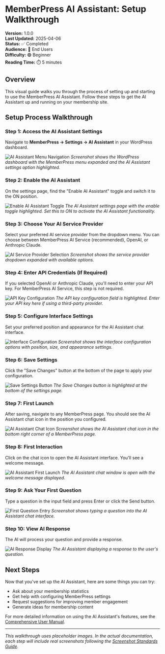 # MemberPress AI Assistant: Setup Walkthrough

**Version:** 1.0.0  
**Last Updated:** 2025-04-06  
**Status:** ✅ Completed  
**Audience:** 👤 End Users  
**Difficulty:** 🟢 Beginner  
**Reading Time:** ⏱️ 5 minutes

## Overview

This visual guide walks you through the process of setting up and starting to use the MemberPress AI Assistant. Follow these steps to get the AI Assistant up and running on your membership site.

## Setup Process Walkthrough

### Step 1: Access the AI Assistant Settings

Navigate to **MemberPress → Settings → AI Assistant** in your WordPress dashboard.

![AI Assistant Menu Navigation](../../assets/images/screenshots/user-workflows/ai-assistant-menu-navigation.png)
*Screenshot shows the WordPress dashboard with the MemberPress menu expanded and the AI Assistant settings option highlighted.*

### Step 2: Enable the AI Assistant

On the settings page, find the "Enable AI Assistant" toggle and switch it to the ON position.

![Enable AI Assistant Toggle](../../assets/images/screenshots/user-workflows/ai-assistant-enable-toggle.png)
*The AI Assistant settings page with the enable toggle highlighted. Set this to ON to activate the AI Assistant functionality.*

### Step 3: Choose Your AI Service Provider

Select your preferred AI service provider from the dropdown menu. You can choose between MemberPress AI Service (recommended), OpenAI, or Anthropic Claude.

![AI Service Provider Selection](../../assets/images/screenshots/user-workflows/ai-assistant-provider-selection.png)
*Screenshot shows the service provider dropdown expanded with available options.*

### Step 4: Enter API Credentials (If Required)

If you selected OpenAI or Anthropic Claude, you'll need to enter your API key. For MemberPress AI Service, this step is not required.

![API Key Configuration](../../assets/images/screenshots/user-workflows/ai-assistant-api-key-entry.png)
*The API key configuration field is highlighted. Enter your API key here if using a third-party provider.*

### Step 5: Configure Interface Settings

Set your preferred position and appearance for the AI Assistant chat interface.

![Interface Configuration](../../assets/images/screenshots/user-workflows/ai-assistant-interface-config.png)
*Screenshot shows the interface configuration options with position, size, and appearance settings.*

### Step 6: Save Settings

Click the "Save Changes" button at the bottom of the page to apply your configuration.

![Save Settings Button](../../assets/images/screenshots/user-workflows/ai-assistant-save-settings.png)
*The Save Changes button is highlighted at the bottom of the settings page.*

### Step 7: First Launch

After saving, navigate to any MemberPress page. You should see the AI Assistant chat icon in the position you configured.

![AI Assistant Chat Icon](../../assets/images/screenshots/user-workflows/ai-assistant-chat-icon.png)
*Screenshot shows the AI Assistant chat icon in the bottom right corner of a MemberPress page.*

### Step 8: First Interaction

Click on the chat icon to open the AI Assistant interface. You'll see a welcome message.

![AI Assistant First Launch](../../assets/images/screenshots/user-workflows/ai-assistant-first-launch.png)
*The AI Assistant chat window is open with the welcome message displayed.*

### Step 9: Ask Your First Question

Type a question in the input field and press Enter or click the Send button.

![First Question Entry](../../assets/images/screenshots/user-workflows/ai-assistant-first-question.png)
*Screenshot shows typing a question into the AI Assistant chat interface.*

### Step 10: View AI Response

The AI will process your question and provide a response.

![AI Response Display](../../assets/images/screenshots/user-workflows/ai-assistant-response.png)
*The AI Assistant displaying a response to the user's question.*

## Next Steps

Now that you've set up the AI Assistant, here are some things you can try:

- Ask about your membership statistics
- Get help with configuring MemberPress settings
- Request suggestions for improving member engagement
- Generate ideas for membership content

For more detailed information on using the AI Assistant's features, see the [Comprehensive User Manual](../comprehensive-user-manual.md).

---

*This walkthrough uses placeholder images. In the actual documentation, each step will include real screenshots following the [Screenshot Standards Guide](../../core/screenshot-standards-guide.md).*